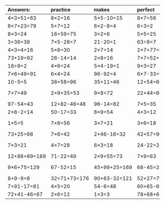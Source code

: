 | Answers: | practice | makes | perfect | ! |
| :--- | :--- | :--- | :--- | :--- |
| 4×3+51=63 | 8×2=16 | 5×5-10=15 | 8×7=56 | 2×3=6 | 
| 8×7+23=79 | 5+7=12 | 6×2-8=4 | 6÷3=2 | 72÷8=9 | 
| 8×3=24 | 16+59=75 | 3×2=6 | 5×5=25 | 8×4=32 | 
| 3+36=39 | 7×5-28=7 | 21-20=1 | 63÷9=7 | 1×8=8 | 
| 4×3+4=16 | 5×6=30 | 2×7=14 | 2×7+77=91 | 4×8=32 | 
| 73+19=92 | 28-14=14 | 2×8=16 | 7×7+52=101 | 4×9=36 | 
| 18÷9=2 | 4×6=24 | 5×4-19=1 | 9×3=27 | 6×4-8=16 | 
| 7×6+49=91 | 6×4=24 | 96-92=4 | 6×7-33=9 | 8×9=72 | 
| 10-5=5 | 38+58=96 | 35+11=46 | 12+54=66 | 78-51=27 | 
| 7×7=49 | 2×9+35=53 | 9×8=72 | 22+44=66 | 97+41-64=74 | 
| 97-54=43 | 12+82-46=48 | 96-14=82 | 7×5=35 | 29+54=83 | 
| 2×8-2=14 | 50-17=33 | 6×9=54 | 4×3=12 | 27÷3=9 | 
| 1×5=5 | 7×8=56 | 3×7=21 | 3×6=18 | 41+63-4=100 | 
| 73+25=98 | 7×6=42 | 2+46-16=32 | 42+57=99 | 6×8=48 | 
| 7×3=21 | 4×7=28 | 6×3=18 | 24-22=2 | 85+55-61=79 | 
| 12+88+89=189 | 71-22=49 | 2×9+55=73 | 7×9=63 | 26+8=34 | 
| 9×6+75=129 | 67-52=15 | 45+99+25=169 | 68-45=23 | 74+90-46=118 | 
| 8+9-9=8 | 32+71+73=176 | 90+63-32=121 | 52+27=79 | 3×9=27 | 
| 7+91-17=81 | 4×5=20 | 54-6=48 | 60+65-69=56 | 32÷4=8 | 
| 72+41-46=67 | 2×6=12 | 1×3=3 | 78+68+6=152 | 7×4=28 | 
